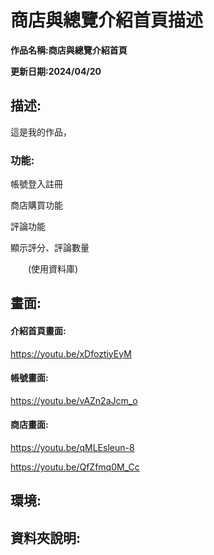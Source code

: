 # 商店與總覽介紹首頁描述

**作品名稱:商店與總覽介紹首頁**

**更新日期:2024/04/20**

## 描述:
這是我的作品，

### 功能:
  帳號登入註冊
  
  商店購買功能
    
  評論功能

  顯示評分、評論數量
  
　　(使用資料庫)


## 畫面:

  #### 介紹首頁畫面:
  
  https://youtu.be/xDfoztiyEyM

  #### 帳號畫面:
  
  https://youtu.be/vAZn2aJcm_o

  #### 商店畫面:
  https://youtu.be/qMLEsleun-8 
  
  https://youtu.be/QfZfmq0M_Cc

## 環境:

## 資料夾說明:
